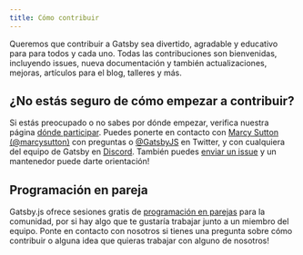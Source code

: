 ```yaml
---
title: Cómo contribuir
---
```


Queremos que contribuir a Gatsby sea divertido, agradable y educativo para para todos y cada uno. Todas las contribuciones son bienvenidas, incluyendo issues, nueva documentación y también actualizaciones, mejoras, artículos para el blog, talleres y más.

## ¿No estás seguro de cómo empezar a contribuir?

Si estás preocupado o no sabes por dónde empezar, verifica nuestra página [dónde participar](/contributing/where-to-participate/). Puedes ponerte en contacto con [Marcy Sutton (@marcysutton)](https://twitter.com/marcysutton) con preguntas o [@GatsbyJS](https://twitter.com/gatsbyjs) en Twitter, y con cualquiera del equipo de Gatsby en [Discord](https://gatsby.dev/discord). También puedes [enviar un issue](/contributing/how-to-file-an-issue/) y un mantenedor puede darte orientación!

## Programación en pareja

Gatsby.js ofrece sesiones gratis de [programación en parejas](/contributing/pair-programming/) para la comunidad, por si hay algo que te gustaría trabajar junto a un miembro del equipo. Ponte en contacto con nosotros si tienes una pregunta sobre cómo contribuir o alguna idea que quieras trabajar con alguno de nosotros!

<GuideList slug={props.slug} />
